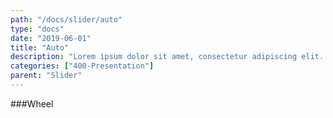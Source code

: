 ```yaml
---
path: "/docs/slider/auto"
type: "docs"
date: "2019-06-01"
title: "Auto"
description: "Lorem ipsum dolor sit amet, consectetur adipiscing elit. Nunc tempus laoreet leo sit amet iaculis."
categories: ["400-Presentation"]
parent: "Slider"
---
```


###Wheel

<demo>
  <demovanilla src="demos/inline/demos/slider/auto">
  </demovanilla>
</demo>

